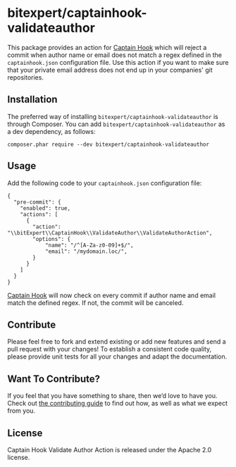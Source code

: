 # bitexpert/captainhook-validateauthor

This package provides an action for [Captain Hook](https://github.com/CaptainHookPhp/captainhook) which will reject a commit when author name or email does not match a regex defined in the `captainhook.json` configuration file. Use this action if you want to make sure that your private email address does not end up in your companies' git repositories.

## Installation

The preferred way of installing `bitexpert/captainhook-validateauthor` is through Composer.
You can add `bitexpert/captainhook-validateauthor` as a dev dependency, as follows:

```
composer.phar require --dev bitexpert/captainhook-validateauthor
```

## Usage

Add the following code to your `captainhook.json` configuration file:

```
{
  "pre-commit": {
    "enabled": true,
    "actions": [
      {
        "action": "\\bitExpert\\CaptainHook\\ValidateAuthor\\ValidateAuthorAction",
        "options": {
            "name": "/^[A-Za-z0-09]+$/",
            "email": "/mydomain.loc/",
        }
      }
    ]
  }
}
```

[Captain Hook](https://github.com/CaptainHookPhp/captainhook) will now check
on every commit if author name and email match the defined regex. If not, the commit
will be canceled.

## Contribute

Please feel free to fork and extend existing or add new features and send a pull request with your changes! To establish a consistent code quality, please provide unit tests for all your changes and adapt the documentation.

## Want To Contribute?

If you feel that you have something to share, then we’d love to have you.
Check out [the contributing guide](CONTRIBUTING.md) to find out how, as well as what we expect from you.

## License

Captain Hook Validate Author Action is released under the Apache 2.0 license.
